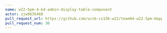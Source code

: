 ```yaml
---
name: w22-5pm-4-kd-admin-display-table-component
actor: zjw9635468
pull_request_url: https://github.com/ucsb-cs156-w22/team04-w22-5pm-HappyCows/pull/36
pull_request_num: 36
---
```

